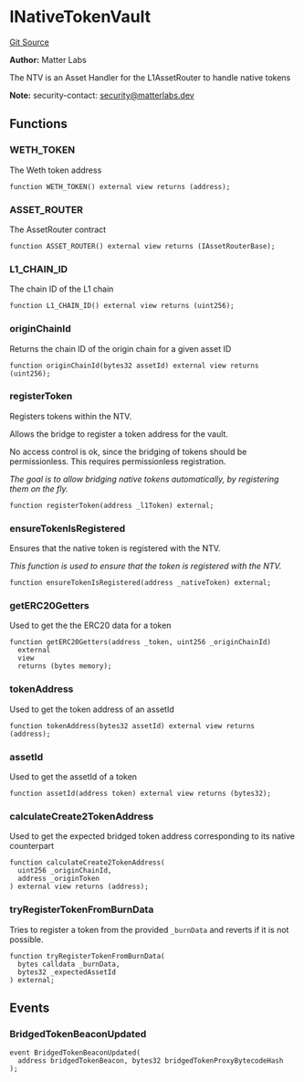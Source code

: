 # INativeTokenVault
[Git Source](https://github.com/matter-labs/zksync-contracts/blob/c6e73735b89a4b474234f6471e326125c9069f15/contracts/l1-contracts/bridge/ntv/INativeTokenVault.sol)

**Author:**
Matter Labs

The NTV is an Asset Handler for the L1AssetRouter to handle native tokens

**Note:**
security-contact: security@matterlabs.dev


## Functions
### WETH_TOKEN

The Weth token address


```solidity
function WETH_TOKEN() external view returns (address);
```

### ASSET_ROUTER

The AssetRouter contract


```solidity
function ASSET_ROUTER() external view returns (IAssetRouterBase);
```

### L1_CHAIN_ID

The chain ID of the L1 chain


```solidity
function L1_CHAIN_ID() external view returns (uint256);
```

### originChainId

Returns the chain ID of the origin chain for a given asset ID


```solidity
function originChainId(bytes32 assetId) external view returns (uint256);
```

### registerToken

Registers tokens within the NTV.

Allows the bridge to register a token address for the vault.

No access control is ok, since the bridging of tokens should be permissionless. This requires permissionless registration.

*The goal is to allow bridging native tokens automatically, by registering them on the fly.*


```solidity
function registerToken(address _l1Token) external;
```

### ensureTokenIsRegistered

Ensures that the native token is registered with the NTV.

*This function is used to ensure that the token is registered with the NTV.*


```solidity
function ensureTokenIsRegistered(address _nativeToken) external;
```

### getERC20Getters

Used to get the the ERC20 data for a token


```solidity
function getERC20Getters(address _token, uint256 _originChainId)
  external
  view
  returns (bytes memory);
```

### tokenAddress

Used to get the token address of an assetId


```solidity
function tokenAddress(bytes32 assetId) external view returns (address);
```

### assetId

Used to get the assetId of a token


```solidity
function assetId(address token) external view returns (bytes32);
```

### calculateCreate2TokenAddress

Used to get the expected bridged token address corresponding to its native counterpart


```solidity
function calculateCreate2TokenAddress(
  uint256 _originChainId,
  address _originToken
) external view returns (address);
```

### tryRegisterTokenFromBurnData

Tries to register a token from the provided `_burnData` and reverts if it is not possible.


```solidity
function tryRegisterTokenFromBurnData(
  bytes calldata _burnData,
  bytes32 _expectedAssetId
) external;
```

## Events
### BridgedTokenBeaconUpdated

```solidity
event BridgedTokenBeaconUpdated(
  address bridgedTokenBeacon, bytes32 bridgedTokenProxyBytecodeHash
);
```

